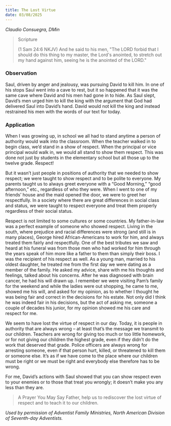 ```yaml
---
title: The Lost Virtue
date: 03/08/2025
---
```


_Claudio Consuegra, DMin_

> <p>Scripture</p>
> (1 Sam 24:6 NKJV) And he said to his men, "The LORD forbid that I should do this thing to my master, the Lord's anointed, to stretch out my hand against him, seeing he is the anointed of the LORD."

### Observation

Saul, driven by anger and jealousy, was pursuing David to kill him. In one of his stops Saul went into a cave to rest, but it so happened that it was the same cave where David and his men had gone in to hide. As Saul slept, David’s men urged him to kill the king with the argument that God had delivered Saul into David’s hand. David would not kill the king and instead restrained his men with the words of our text for today.

### Application

When I was growing up, in school we all had to stand anytime a person of authority would walk into the classroom. When the teacher walked in to begin class, we’d stand in a show of respect. When the principal or vice principal would walk in, we would all stand to show them respect. This was done not just by students in the elementary school but all those up to the twelve grade. Respect!

But it wasn’t just people in positions of authority that we needed to show respect; we were taught to show respect and to be polite to everyone. My parents taught us to always greet everyone with a “Good Morning,” “good afternoon,” etc., regardless of who they were. When I went to one of my friends’ house and the maid opened the door, we were to greet her respectfully. In a society where there are great differences in social class and status, we were taught to respect everyone and treat them properly regardless of their social status.

Respect is not limited to some cultures or some countries. My father-in-law was a perfect example of someone who showed respect. Living in the south, where prejudice and racial differences were strong (and still is in many places), George hired African-Americans to work for him, and always treated them fairly and respectfully. One of the best tributes we saw and heard at his funeral was from those men who had worked for him through the years speak of him more like a father to them than simply their boss. I was the recipient of his respect as well. As a young man, married to his oldest daughter, he treated me from the first day we were dating as a member of the family. He asked my advice, share with me his thoughts and feelings, talked about his concerns. After he was diagnosed with brain cancer, he had his will drawn up. I remember we were visiting Pam’s family for the weekend and while the ladies were out shopping, he came to me, showed me his will, and asked for my opinion, as to whether I thought he was being fair and correct in the decisions for his estate. Not only did I think he was indeed fair in his decisions, but the act of asking me, someone a couple of decades his junior, for my opinion showed me his care and respect for me.

We seem to have lost the virtue of respect in our day. Today, it is people in authority that are always wrong – at least that’s the message we transmit to our children. Teachers are wrong for giving too much or too little homework, or for not giving our children the highest grade, even if they didn’t do the work that deserved that grade. Police officers are always wrong for arresting someone, even if that person hurt, killed, or threatened to kill them or someone else. It’s as if we have come to the place where our children must be right or we must be right and everybody else therefore has to be wrong.

For me, David’s actions with Saul showed that you can show respect even to your enemies or to those that treat you wrongly; it doesn’t make you any less than they are.

> <callout>A Prayer You May Say</callout>
> Father, help us to rediscover the lost virtue of respect and to teach it to our children.

_Used by permission of Adventist Family Ministries, North American Division of Seventh-day Adventists._